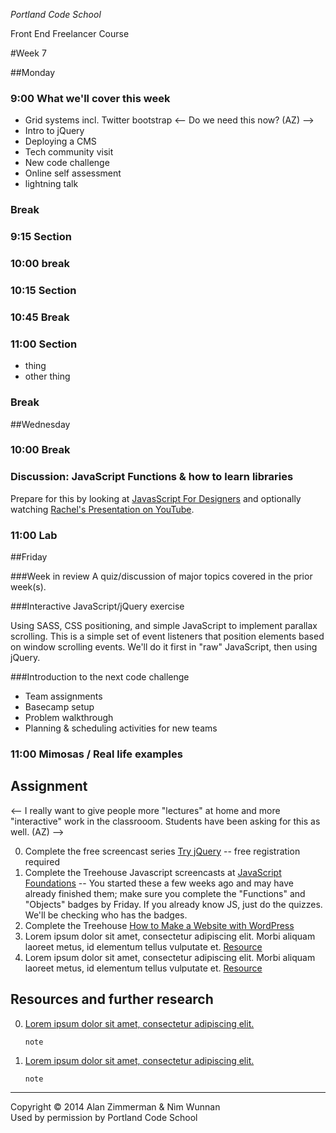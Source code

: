 *Portland Code School*

Front End Freelancer Course

#Week 7

##Monday

### 9:00 What we'll cover this week
* Grid systems incl. Twitter bootstrap <-- Do we need this now? (AZ) -->
* Intro to jQuery
* Deploying a CMS
* Tech community visit
* New code challenge
* Online self assessment
* lightning talk

### Break

### 9:15 Section

### 10:00 break

### 10:15 Section

### 10:45 Break

### 11:00 Section

* thing
* other thing

### Break


##Wednesday

### 10:00 Break

### Discussion: JavaScript Functions & how to learn libraries

Prepare for this by looking at [JavasScript For Designers](rachelnabors.com/javascript-for-designers) and optionally watching [Rachel's Presentation on YouTube](http://youtu.be/rkR0RCfI0XM).

### 11:00 Lab

##Friday 

###Week in review
A quiz/discussion of major topics covered in the prior week(s).

###Interactive JavaScript/jQuery exercise

Using SASS, CSS positioning, and simple JavaScript to implement parallax scrolling. This is a simple set of event listeners that position elements based on window scrolling events. We'll do it first in "raw" JavaScript, then using jQuery.

###Introduction to the next code challenge
* Team assignments
* Basecamp setup
* Problem walkthrough
* Planning & scheduling activities for new teams

### 11:00 Mimosas / Real life examples


## Assignment

<-- I really want to give people more "lectures" at home and more "interactive" work in the classrooom. Students have been asking for this as well. (AZ) -->

 0. Complete the free screencast series [Try jQuery](http://try.jquery.com) -- free registration required
 0. Complete the Treehouse Javascript screencasts at [JavaScript Foundations](http://teamtreehouse.com/library/javascript-foundations) -- You started these a few weeks ago and may have already finished them; make sure you complete the "Functions" and "Objects" badges by Friday. If you already know JS, just do the quizzes. We'll be checking who has the badges.
 0. Complete the Treehouse [How to Make a Website with WordPress](http://teamtreehouse.com/library/how-to-make-a-website-with-wordpress)
 0. Lorem ipsum dolor sit amet, consectetur adipiscing elit. Morbi aliquam laoreet metus, id elementum tellus vulputate et. [Resource](XXXX)
 0. Lorem ipsum dolor sit amet, consectetur adipiscing elit. Morbi aliquam laoreet metus, id elementum tellus vulputate et. [Resource](XXXX)

## Resources and further research
 0. [Lorem ipsum dolor sit amet, consectetur adipiscing elit.](XXXX)
 	
 		note
 0. [Lorem ipsum dolor sit amet, consectetur adipiscing elit.](XXXX)
 
 		note
 		
  
<hr>
Copyright © 2014 Alan Zimmerman & Nìm Wunnan<br />
Used by permission by Portland Code School
